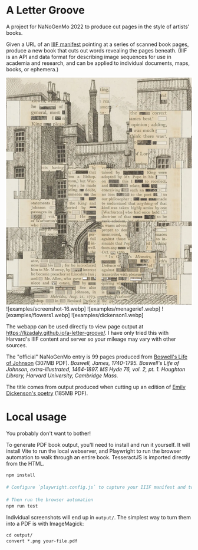 # A Letter Groove

A project for NaNoGenMo 2022 to produce cut pages in the style of artists' books.

Given a URL of an <a href="https://iiif.io/get-started/how-iiif-works/">IIIF manifest</a> pointing at a series of scanned book pages, produce a new book that cuts out words revealing the pages beneath. (IIIF is an API and data format for describing image sequences for use in academia and research, and can be applied to individual documents, maps, books, or ephemera.)

![Life of Samuel Johnson cut up](examples/the-life-of-samuel-johnson-6.webp)
![examples/screenshot-16.webp]
![examples/menagerie1.webp]
![examples/flowers1.webp]
![examples/dickenson1.webp]

The webapp can be used directly to view page output at https://lizadaly.github.io/a-letter-groove/. I have only tried this with Harvard's IIIF content and server so your mileage may vary with other sources.

The "official" NaNoGenMo entry is 99 pages produced from [Boswell's Life of Johnson](https://lizadaly.com/projects/a-letter-groove/boswells-life-of-johnson.pdf) (307MB PDF). <i>Boswell, James, 1740-1795. Boswell's Life of Johnson, extra-illustrated, 1464-1897. MS Hyde 76, vol. 2, pt. 1. Houghton Library, Harvard University, Cambridge Mass.</i>


The title comes from output produced when cutting up an edition of [Emily Dickenson's poetry](https://lizadaly.com/projects/a-letter-groove/emily-dickenson-poems.pdf) (185MB PDF).

# Local usage

You probably don't want to bother!

To generate PDF book output, you'll need to install and run it yourself. It will install Vite to run the local webserver, and Playwright to run the browser automation to walk through an entire book. TesseractJS is imported directly from the HTML.

```bash
npm install

# Configure `playwright.config.js` to capture your IIIF manifest and tweak the PDF output

# Then run the browser automation
npm run test
```

Individual screenshots will end up in `output/`. The simplest way to turn them into a PDF is with ImageMagick:

```
cd output/
convert *.png your-file.pdf
```


